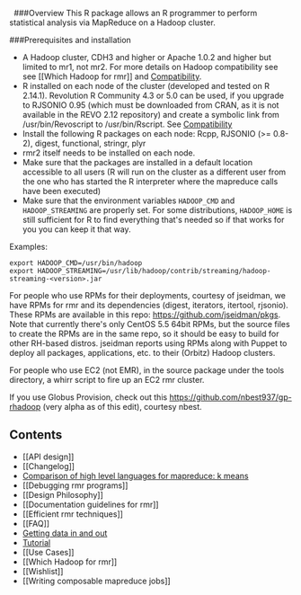 &nbsp;
###Overview
This R package allows an R programmer to perform statistical analysis via MapReduce on a Hadoop cluster. 

###Prerequisites and installation
* A Hadoop cluster, CDH3 and higher or Apache 1.0.2 and higher but limited to mr1, not mr2. For more details on Hadoop compatibility see see [[Which Hadoop for rmr]] and [Compatibility](https://github.com/RevolutionAnalytics/RHadoop/blob/master/rmr2/docs/compatibility.md).
* R installed on each node of the cluster (developed and tested on R 2.14.1). Revolution R Community 4.3 or 5.0 can be used, if you upgrade to RJSONIO 0.95 (which must be downloaded from CRAN, as it is not available in the REVO 2.12 repository) and create a symbolic link from /usr/bin/Revoscript to /usr/bin/Rscript. See [Compatibility](https://github.com/RevolutionAnalytics/RHadoop/blob/master/rmr2/docs/compatibility.md)
* Install the following R packages on each node: Rcpp, RJSONIO (>= 0.8-2),  digest, functional, stringr, plyr
* rmr2 itself needs to be installed on each node.
* Make sure that the packages are installed in a default location accessible to all users (R will run on the cluster as a different user from the one who has started the R interpreter where the mapreduce calls have been executed)
* Make sure that the environment variables `HADOOP_CMD` and  `HADOOP_STREAMING` are properly set. For some distributions, `HADOOP_HOME` is still sufficient for R to find everything that's needed so if that works for you you can keep it that way. 
  
Examples:

```
export HADOOP_CMD=/usr/bin/hadoop
export HADOOP_STREAMING=/usr/lib/hadoop/contrib/streaming/hadoop-streaming-<version>.jar  
```

For people who use RPMs for their deployments, courtesy of jseidman, we have RPMs for rmr and its dependencies (digest, iterators, itertool, rjsonio). These RPMs are available in this repo: https://github.com/jseidman/pkgs. Note that currently there's only CentOS 5.5 64bit RPMs, but the source files to create the RPMs are in the same repo, so it should be easy to build for other RH-based distros. jseidman reports using RPMs along with Puppet to deploy all packages, applications, etc. to their (Orbitz) Hadoop clusters.

For people who use EC2 (not EMR), in the source package under the tools directory, a whirr script to fire up an EC2 rmr cluster. 

If you use Globus Provision, check out this https://github.com/nbest937/gp-rhadoop (very alpha as of this edit), courtesy nbest.

## Contents

* [[API design]]
* [[Changelog]]
* [Comparison of high level languages for mapreduce: k means](https://github.com/RevolutionAnalytics/RHadoop/wiki/Comparison-of-high-level-languages-for-mapreduce-k-means)
* [[Debugging rmr programs]]
* [[Design Philosophy]]
* [[Documentation guidelines for rmr]]
* [[Efficient rmr techniques]]
* [[FAQ]]
* [Getting data in and out](https://github.com/RevolutionAnalytics/RHadoop/blob/master/rmr2/docs/getting-data-in-and-out.md)
* [Tutorial](https://github.com/RevolutionAnalytics/RHadoop/blob/master/rmr2/docs/tutorial.md)
* [[Use Cases]]
* [[Which Hadoop for rmr]]
* [[Wishlist]]
* [[Writing composable mapreduce jobs]]

